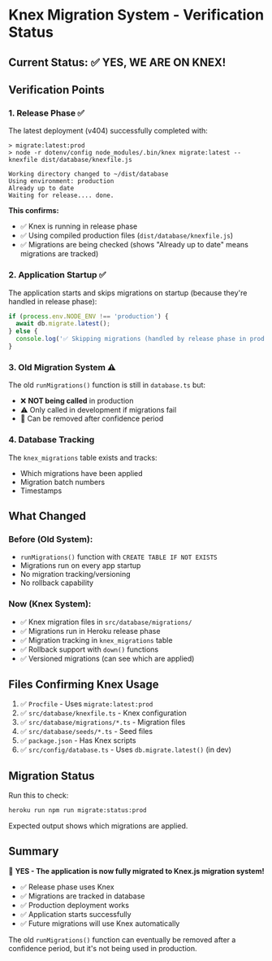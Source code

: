 # Knex Migration System - Verification Status

## Current Status: ✅ **YES, WE ARE ON KNEX!**

## Verification Points

### 1. Release Phase ✅
The latest deployment (v404) successfully completed with:
```
> migrate:latest:prod
> node -r dotenv/config node_modules/.bin/knex migrate:latest --knexfile dist/database/knexfile.js

Working directory changed to ~/dist/database
Using environment: production
Already up to date
Waiting for release.... done.
```

**This confirms:**
- ✅ Knex is running in release phase
- ✅ Using compiled production files (`dist/database/knexfile.js`)
- ✅ Migrations are being checked (shows "Already up to date" means migrations are tracked)

### 2. Application Startup ✅
The application starts and skips migrations on startup (because they're handled in release phase):
```typescript
if (process.env.NODE_ENV !== 'production') {
  await db.migrate.latest();
} else {
  console.log('✅ Skipping migrations (handled by release phase in production)');
}
```

### 3. Old Migration System ⚠️
The old `runMigrations()` function is still in `database.ts` but:
- ❌ **NOT being called** in production
- ⚠️ Only called in development if migrations fail
- 🔄 Can be removed after confidence period

### 4. Database Tracking
The `knex_migrations` table exists and tracks:
- Which migrations have been applied
- Migration batch numbers
- Timestamps

## What Changed

### Before (Old System):
- `runMigrations()` function with `CREATE TABLE IF NOT EXISTS`
- Migrations run on every app startup
- No migration tracking/versioning
- No rollback capability

### Now (Knex System):
- ✅ Knex migration files in `src/database/migrations/`
- ✅ Migrations run in Heroku release phase
- ✅ Migration tracking in `knex_migrations` table
- ✅ Rollback support with `down()` functions
- ✅ Versioned migrations (can see which are applied)

## Files Confirming Knex Usage

1. ✅ `Procfile` - Uses `migrate:latest:prod`
2. ✅ `src/database/knexfile.ts` - Knex configuration
3. ✅ `src/database/migrations/*.ts` - Migration files
4. ✅ `src/database/seeds/*.ts` - Seed files
5. ✅ `package.json` - Has Knex scripts
6. ✅ `src/config/database.ts` - Uses `db.migrate.latest()` (in dev)

## Migration Status

Run this to check:
```bash
heroku run npm run migrate:status:prod
```

Expected output shows which migrations are applied.

## Summary

🎉 **YES - The application is now fully migrated to Knex.js migration system!**

- ✅ Release phase uses Knex
- ✅ Migrations are tracked in database
- ✅ Production deployment works
- ✅ Application starts successfully
- ✅ Future migrations will use Knex automatically

The old `runMigrations()` function can eventually be removed after a confidence period, but it's not being used in production.


